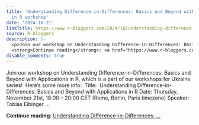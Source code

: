 ```yaml
---
title: 'Understanding Difference-in-Differences: Basics and Beyond with Applications
  in R workshop'
date: '2024-10-21'
linkTitle: https://www.r-bloggers.com/2024/10/understanding-difference-in-differences-basics-and-beyond-with-applications-in-r-workshop/
source: R-bloggers
description: |-
  <p>Join our workshop on Understanding Difference-in-Differences: Basics and Beyond with Applications in R, which is a part of our workshops for Ukraine series!  Here’s some more info:  Title:  Understanding Difference-in-Differences: Basics and Beyond with Applications in R Date: Thursday, November 21st, 18:00 – 20:00 CET (Rome, Berlin, Paris timezone) Speaker: Tobias Eibinger ...</p>
  <strong>Continue reading</strong>: <a href="https://www.r-bloggers.com/2024/10/understanding-difference-in-differences-basics-and-beyond-with-applications-in-r-workshop/">Understanding Difference-in-Differences:  ...
disable_comments: true
---
```

<p>Join our workshop on Understanding Difference-in-Differences: Basics and Beyond with Applications in R, which is a part of our workshops for Ukraine series!  Here’s some more info:  Title:  Understanding Difference-in-Differences: Basics and Beyond with Applications in R Date: Thursday, November 21st, 18:00 – 20:00 CET (Rome, Berlin, Paris timezone) Speaker: Tobias Eibinger ...</p>
<strong>Continue reading</strong>: <a href="https://www.r-bloggers.com/2024/10/understanding-difference-in-differences-basics-and-beyond-with-applications-in-r-workshop/">Understanding Difference-in-Differences:  ...